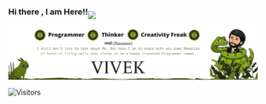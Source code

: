 ### Hi there , I am Here!!<img src="https://media.giphy.com/media/LOnt6uqjD9OexmQJRB/giphy.gif" width="30px" style="margin-bottom:-9px;">


![Vivskecher profile](src/profile.jpg)

![Visitors](https://visitor-badge.glitch.me/badge?page_id=vivskecher)

<!--

## Languages and Tools
<img src="https://raw.githubusercontent.com/github/explore/80688e429a7d4ef2fca1e82350fe8e3517d3494d/topics/python/python.png"
    width="50" height="50" /> <img
    src="https://raw.githubusercontent.com/github/explore/80688e429a7d4ef2fca1e82350fe8e3517d3494d/topics/jupyter-notebook/jupyter-notebook.png"
    width="50" height="50" /> <img
    src="https://raw.githubusercontent.com/github/explore/80688e429a7d4ef2fca1e82350fe8e3517d3494d/topics/scikit-learn/scikit-learn.png"
    width="50" height="50" /> <img
    src="https://raw.githubusercontent.com/github/explore/80688e429a7d4ef2fca1e82350fe8e3517d3494d/topics/tensorflow/tensorflow.png"
    width="50" height="50" /> <img
    src="https://raw.githubusercontent.com/github/explore/80688e429a7d4ef2fca1e82350fe8e3517d3494d/topics/django/django.png"
    width="50" height="50" /> <img
    src="https://raw.githubusercontent.com/github/explore/80688e429a7d4ef2fca1e82350fe8e3517d3494d/topics/flask/flask.png"
    width="50" height="50" /> <img
    src="https://raw.githubusercontent.com/github/explore/80688e429a7d4ef2fca1e82350fe8e3517d3494d/topics/git/git.png"
    width="50" height="50" /> <img src="https://github.githubassets.com/images/modules/logos_page/GitHub-Mark.png"
    width="50" height="50" /> <img
    src="https://raw.githubusercontent.com/github/explore/80688e429a7d4ef2fca1e82350fe8e3517d3494d/topics/c/c.png"
    width="50" height="50" /> <img
    src="https://raw.githubusercontent.com/github/explore/80688e429a7d4ef2fca1e82350fe8e3517d3494d/topics/cpp/cpp.png"
    width="50" height="50" /> <img
    src="https://raw.githubusercontent.com/github/explore/80688e429a7d4ef2fca1e82350fe8e3517d3494d/topics/dart/dart.png"
    width="50" height="50" /> <img
    src="https://raw.githubusercontent.com/github/explore/80688e429a7d4ef2fca1e82350fe8e3517d3494d/topics/flutter/flutter.png"
    width="50" height="50" /> <img
    src="https://raw.githubusercontent.com/github/explore/80688e429a7d4ef2fca1e82350fe8e3517d3494d/topics/mysql/mysql.png"
    width="50" height="50" /> <img
    src="https://raw.githubusercontent.com/github/explore/80688e429a7d4ef2fca1e82350fe8e3517d3494d/topics/html/html.png"
    width="50" height="50" /> <img
    src="https://raw.githubusercontent.com/github/explore/80688e429a7d4ef2fca1e82350fe8e3517d3494d/topics/css/css.png"
    width="50" height="50" /> <img
    src="https://raw.githubusercontent.com/github/explore/80688e429a7d4ef2fca1e82350fe8e3517d3494d/topics/bootstrap/bootstrap.png"
    width="40" height="40" />

## Connect with me
[<img align="left" alt="Vivek | Twitter" width="22px"
    src="https://cdn.jsdelivr.net/npm/simple-icons@v3/icons/twitter.svg" />](https://twitter.com/vivek12348) [<img
    align="left" alt="Vivek | LinkedIn" width="22px"
    src="https://cdn.jsdelivr.net/npm/simple-icons@v3/icons/linkedin.svg" />](https://www.linkedin.com/in/vivsketcher/)
[<img align="left" alt="Vivek | Instagram" width="22px"
    src="https://cdn.jsdelivr.net/npm/simple-icons@v3/icons/instagram.svg" />](https://www.instagram.com/vivskecher/)
<br />
---
## My Stats 📈📊
<img src="https://komarev.com/ghpvc/?username=vivskecher" alt="vivskecher" />
<a href="https://github.com/vivskecher/github-readme-stats">
    <img align="center"
        src="https://github-readme-stats.vercel.app/api?username=vivskecher&repo=github-readme-stats&show_icons=true&theme=radical" />
</a>
<a href="https://github.com/vivskecher/convoychat">
    <img align="center"
        src="https://github-readme-stats.vercel.app/api/top-langs/?username=vivskecher&layout=compact" />
</a>
<h2 align="center">Give some ❤ Give some ⭐</h2>




<!--
**Vivskecher/Vivskecher** is a ✨ _special_ ✨ repository because its `README.md` (this file) appears on your GitHub profile.

Here are some ideas to get you started:

- 🔭 I’m currently working on ...
- 🌱 I’m currently learning ...
- 👯 I’m looking to collaborate on ...
- 🤔 I’m looking for help with ...
- 💬 Ask me about ...
- 📫 How to reach me: ...
- 😄 Pronouns: ...
- ⚡ Fun fact: ...
-->